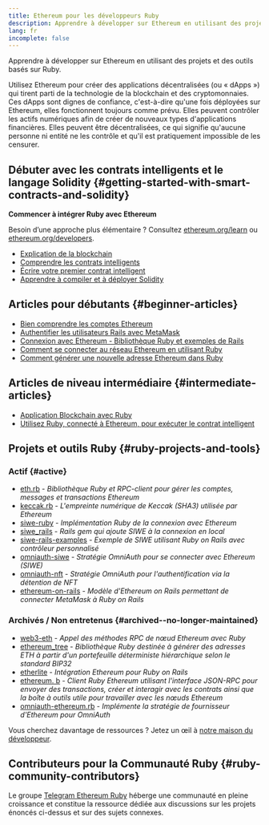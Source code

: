 ```yaml
---
title: Ethereum pour les développeurs Ruby
description: Apprendre à développer sur Ethereum en utilisant des projets et des outils basés sur Ruby.
lang: fr
incomplete: false
---
```


<FeaturedText>Apprendre à développer sur Ethereum en utilisant des projets et des outils basés sur Ruby.</FeaturedText>

Utilisez Ethereum pour créer des applications décentralisées (ou « dApps ») qui tirent parti de la technologie de la blockchain et des cryptomonnaies. Ces dApps sont dignes de confiance, c'est-à-dire qu'une fois déployées sur Ethereum, elles fonctionnent toujours comme prévu. Elles peuvent contrôler les actifs numériques afin de créer de nouveaux types d'applications financières. Elles peuvent être décentralisées, ce qui signifie qu'aucune personne ni entité ne les contrôle et qu'il est pratiquement impossible de les censurer.

## Débuter avec les contrats intelligents et le langage Solidity {#getting-started-with-smart-contracts-and-solidity}

**Commencer à intégrer Ruby avec Ethereum**

Besoin d’une approche plus élémentaire ? Consultez [ethereum.org/learn](/learn/) ou [ethereum.org/developers](/developers/).

- [Explication de la blockchain](https://kauri.io/article/d55684513211466da7f8cc03987607d5/blockchain-explained)
- [Comprendre les contrats intelligents](https://kauri.io/article/e4f66c6079e74a4a9b532148d3158188/ethereum-101-part-5-the-smart-contract)
- [Écrire votre premier contrat intelligent](https://kauri.io/article/124b7db1d0cf4f47b414f8b13c9d66e2/remix-ide-your-first-smart-contract)
- [Apprendre à compiler et à déployer Solidity](https://kauri.io/article/973c5f54c4434bb1b0160cff8c695369/understanding-smart-contract-compilation-and-deployment)

## Articles pour débutants {#beginner-articles}

- [Bien comprendre les comptes Ethereum](https://dev.to/q9/finally-understanding-ethereum-accounts-1kpe)
- [Authentifier les utilisateurs Rails avec MetaMask](https://dev.to/q9/finally-authenticating-rails-users-with-metamask-3fj)
- [Connexion avec Ethereum - Bibliothèque Ruby et exemples de Rails](https://blog.spruceid.com/sign-in-with-ethereum-ruby-library-release-and-rails-examples/)
- [Comment se connecter au réseau Ethereum en utilisant Ruby](https://www.quicknode.com/guides/web3-sdks/how-to-connect-to-the-ethereum-network-using-ruby)
- [Comment générer une nouvelle adresse Ethereum dans Ruby](https://www.quicknode.com/guides/web3-sdks/how-to-generate-a-new-ethereum-address-in-ruby)

## Articles de niveau intermédiaire {#intermediate-articles}

- [Application Blockchain avec Ruby](https://www.nopio.com/blog/blockchain-app-ruby/)
- [Utilisez Ruby, connecté à Ethereum, pour exécuter le contrat intelligent](https://titanwolf.org/Network/Articles/Article?AID=87285822-9b25-49d5-ba2a-7ad95fff7ef9)

## Projets et outils Ruby {#ruby-projects-and-tools}

### Actif {#active}

- [eth.rb](https://github.com/q9f/eth.rb) - _Bibliothèque Ruby et RPC-client pour gérer les comptes, messages et transactions Ethereum_
- [keccak.rb](https://github.com/q9f/keccak.rb) - _L'empreinte numérique de Keccak (SHA3) utilisée par Ethereum_
- [siwe-ruby](https://github.com/signinwithethereum/siwe-ruby) - _Implémentation Ruby de la connexion avec Ethereum_
- [siwe_rails](https://github.com/signinwithethereum/siwe_rails) - _Rails gem qui ajoute SIWE à la connexion en local_
- [siwe-rails-examples](https://github.com/signinwithethereum/siwe-rails-examples) - _Exemple de SIWE utilisant Ruby on Rails avec contrôleur personnalisé_
- [omniauth-siwe](https://github.com/signinwithethereum/omniauth-siwe) - _Stratégie OmniAuth pour se connecter avec Ethereum (SIWE)_
- [omniauth-nft](https://github.com/valthon/omniauth-nft) - _Stratégie OmniAuth pour l'authentification via la détention de NFT_
- [ethereum-on-rails](https://github.com/q9f/ethereum-on-rails) - _Modèle d'Ethereum on Rails permettant de connecter MetaMask à Ruby on Rails_

### Archivés / Non entretenus {#archived--no-longer-maintained}

- [web3-eth](https://github.com/spikewilliams/vtada-ethereum) - _Appel des méthodes RPC de nœud Ethereum avec Ruby_
- [ethereum_tree](https://github.com/longhoangwkm/ethereum_tree) - _Bibliothèque Ruby destinée à générer des adresses ETH à partir d'un portefeuille déterministe hiérarchique selon le standard BIP32_
- [etherlite](https://github.com/budacom/etherlite) - _Intégration Ethereum pour Ruby on Rails_
- [ethereum. b](https://github.com/EthWorks/ethereum.rb) - _Client Ruby Ethereum utilisant l'interface JSON-RPC pour envoyer des transactions, créer et interagir avec les contrats ainsi que la boîte à outils utile pour travailler avec les nœuds Ethereum_
- [omniauth-ethereum.rb](https://github.com/q9f/omniauth-ethereum.rb) - _Implémente la stratégie de fournisseur d'Ethereum pour OmniAuth_

Vous cherchez davantage de ressources ? Jetez un œil à [notre maison du développeur](/developers/).

## Contributeurs pour la Communauté Ruby {#ruby-community-contributors}

Le groupe [Telegram Ethereum Ruby](https://t.me/ruby_eth) héberge une communauté en pleine croissance et constitue la ressource dédiée aux discussions sur les projets énoncés ci-dessus et sur des sujets connexes.

